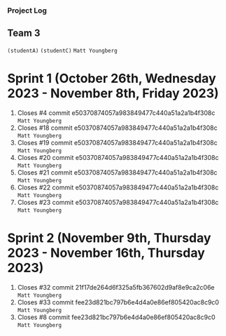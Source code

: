 ### Project Log
## Team 3

`(studentA)`
`(studentC)`
`Matt Youngberg`

# Sprint 1 (October 26th, Wednesday 2023 - November 8th, Friday 2023)
1. Closes #4 commit e50370874057a983849477c440a51a2a1b4f308c `Matt Youngberg`
2. Closes #18 commit e50370874057a983849477c440a51a2a1b4f308c `Matt Youngberg`
3. Closes #19 commit e50370874057a983849477c440a51a2a1b4f308c `Matt Youngberg`
4. Closes #20 commit e50370874057a983849477c440a51a2a1b4f308c `Matt Youngberg`
5. Closes #21 commit e50370874057a983849477c440a51a2a1b4f308c `Matt Youngberg`
6. Closes #22 commit e50370874057a983849477c440a51a2a1b4f308c `Matt Youngberg`
7. Closes #23 commit e50370874057a983849477c440a51a2a1b4f308c `Matt Youngberg`

# Sprint 2 (November 9th, Thursday 2023 - November 16th, Thursday 2023)
1. Closes #32 commit 21f17de264d6f325a5fb367602d9af8e9ca2c06e `Matt Youngberg`
2. Closes #33 commit fee23d821bc797b6e4d4a0e86ef805420ac8c9c0 `Matt Youngberg`
3. Closes #8 commit fee23d821bc797b6e4d4a0e86ef805420ac8c9c0 `Matt Youngberg`
